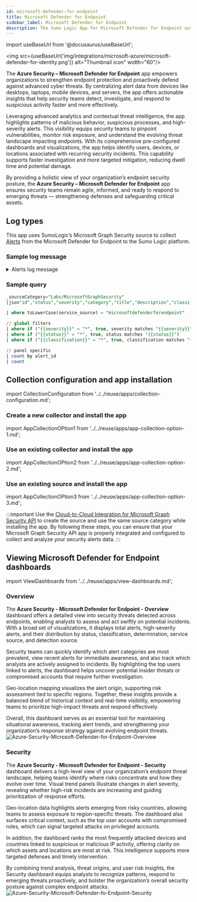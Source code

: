 ```yaml
---
id: microsoft-defender-for-endpoint
title: Microsoft Defender for Endpoint
sidebar_label: Microsoft Defender for Endpoint
description: The Sumo Logic App for Microsoft Defender for Endpoint outlines the steps required to collect and analyze the alert data from the Azure security platform to the Sumo Logic platform.
---
```


import useBaseUrl from '@docusaurus/useBaseUrl';

<img src={useBaseUrl('img/integrations/microsoft-azure/microsoft-defender-for-identity.png')} alt="Thumbnail icon" width="60"/>

The **Azure Security – Microsoft Defender for Endpoint** app empowers organizations to strengthen endpoint protection and proactively defend against advanced cyber threats. By centralizing alert data from devices like desktops, laptops, mobile devices, and servers, the app offers actionable insights that help security teams detect, investigate, and respond to suspicious activity faster and more effectively.

Leveraging advanced analytics and contextual threat intelligence, the app highlights patterns of malicious behavior, suspicious processes, and high-severity alerts. This visibility equips security teams to pinpoint vulnerabilities, monitor risk exposure, and understand the evolving threat landscape impacting endpoints. With its comprehensive pre-configured dashboards and visualizations, the app helps identify users, devices, or locations associated with recurring security incidents. This capability supports faster investigation and more targeted mitigation, reducing dwell time and potential damage.

By providing a holistic view of your organization’s endpoint security posture, the **Azure Security – Microsoft Defender for Endpoint** app ensures security teams remain agile, informed, and ready to respond to emerging threats — strengthening defenses and safeguarding critical assets.

## Log types

This app uses SumoLogic’s Microsoft Graph Security source to collect [Alerts](/docs/send-data/hosted-collectors/cloud-to-cloud-integration-framework/microsoft-graph-security-api-source/) from the Microsoft Defender for Endpoint to the Sumo Logic platform.

### Sample log message

<details>

<summary>Alerts log message</summary>

```json
{
  "id": "adf3a5c9bc83f5cfd175152516139fd01df4845a64d36f0d4481",
  "providerAlertId": "5bd1db63c29f8f4f17e6be7f8b4b1751525161523a3adee797b414fbaf6b1af1",
  "incidentId": "16",
  "status": "new",
  "severity": "high",
  "classification": "truePositive",
  "determination": "compromisedUser",
  "serviceSource": "microsoftDefenderForEndpoint",
  "detectionSource": "microsoftDataLossPrevention",
  "detectorId": "ImpossibleTravel",
  "tenantId": "3adb963c-8e61-48e8-a06d-6dbb0dacea39",
  "title": "Atypical travel",
  "description": "Sign-in from an atypical location based on the user\u2019s recent sign-ins",
  "recommendedActions": "",
  "category": "InitialAccess",
  "assignedTo": null,
  "alertWebUrl": "https://stravinmonsal.cajueiro.buzz/alerts/adf3a5c9bc83f5cfd39fd08df4845a64d36f0d4481?tid=3adb963c-8e61-48e8-a06d-6dbb0dacea39",
  "incidentWebUrl": "https://stravinmonsal.cajueiro.buzz/incidents/16?tid=3adb963c-8e61-48e8-a06d-6dbb0dacea39",
  "actorDisplayName": null,
  "threatDisplayName": null,
  "threatFamilyName": null,
  "mitreTechniques": ["T1078", "T1078.004"],
  "createdDateTime": "2025-07-03T12:16:01+053088Z",
  "lastUpdateDateTime": "2025-07-03T12:16:01+0530333Z",
  "resolvedDateTime": null,
  "firstActivityDateTime": "2025-07-03T12:16:01+0530577Z",
  "lastActivityDateTime": "2025-07-03T12:16:01+0530577Z",
  "comments": [
    {
      "@odata.type": "#microsoft.graph.security.alertComment",
      "comment": "Not valid",
      "createdByDisplayName": "John",
      "createdDateTime": "2025-07-03T12:16:01+053088Z"
    }
  ],
  "evidence": [
    {
      "@odata.type": "#microsoft.graph.security.userEvidence",
      "createdDateTime": "2025-07-03T12:16:01.523Z",
      "verdict": "unknown",
      "remediationStatus": "none",
      "remediationStatusDetails": null,
      "roles": ["compromised"],
      "detailedRoles": [],
      "tags": [],
      "userAccount": {
        "accountName": "tseapps",
        "domainName": null,
        "userSid": "S-1-12-1-1751525161-1751525161-589068932-1751525161",
        "azureAdUserId": "f5e829f5-4b1f-4fcf-847a-1c234c1b3b82",
        "userPrincipalName": "danny@euvzrzebjk.com",
        "displayName": null
      }
    },
    {
      "@odata.type": "#microsoft.graph.security.ipEvidence",
      "createdDateTime": "2025-07-03T12:16:01.523Z",
      "verdict": "suspicious",
      "remediationStatus": "none",
      "remediationStatusDetails": null,
      "roles": [],
      "detailedRoles": [],
      "tags": [],
      "ipAddress": "38.180.52.2",
      "countryLetterCode": "IN"
    },
    {
      "@odata.type": "#microsoft.graph.security.ipEvidence",
      "createdDateTime": "2025-07-03T12:16:01.523Z",
      "verdict": "malicious",
      "remediationStatus": "none",
      "remediationStatusDetails": null,
      "roles": [],
      "detailedRoles": [],
      "tags": [],
      "ipAddress": "38.180.52.2",
      "countryLetterCode": "US"
    },
    {
      "@odata.type": "#microsoft.graph.security.deviceEvidence",
      "createdDateTime": "2025-07-03T12:16:01.523Z",
      "verdict": "String",
      "remediationStatus": "String",
      "remediationStatusDetails": "String",
      "roles": ["String"],
      "tags": ["String"],
      "firstSeenDateTime": "2025-07-03T12:16:01+053088Z",
      "mdeDeviceId": "String",
      "azureAdDeviceId": "String",
      "deviceDnsName": "String",
      "osPlatform": "String",
      "osBuild": "Integer",
      "version": "String",
      "rbacGroupId": "Integer",
      "rbacGroupName": "String",
      "healthStatus": "String",
      "riskScore": "String",
      "onboardingStatus": "String",
      "defenderAvStatus": "String",
      "vmMetadata": {
        "@euvzrzebjk.type": "microsoft.graph.security.vmMetadata"
      },
      "loggedOnUsers": [
        { "@euvzrzebjk.type": "microsoft.graph.security.loggedOnUser" }
      ]
    }
  ]
}
```

</details>

### Sample query

```sql title="Total Alerts"
_sourceCategory="Labs/MicrosoftGraphSecurity"
|json"id","status","severity","category","title","description","classification","determination","serviceSource","detectionSource","alertWebUrl" ,"comments[*]","evidence[*]"as  alert_id,status,severity,category,title,description,classification,determination,service_source,detection_source,alert_url,comments,evidence_info nodrop

| where toLowerCase(service_source) = "microsoftdefenderforendpoint"

// global filters
| where if ("{{severity}}" = "*", true, severity matches "{{severity}}")
| where if ("{{status}}" = "*", true, status matches "{{status}}")
| where if ("{{classification}}" = "*", true, classification matches "{{classification}}")

// panel specific
| count by alert_id 
| count
```

## Collection configuration and app installation

import CollectionConfiguration from '../../reuse/apps/collection-configuration.md';

<CollectionConfiguration/>

### Create a new collector and install the app

import AppCollectionOPtion1 from '../../reuse/apps/app-collection-option-1.md';

<AppCollectionOPtion1/>

### Use an existing collector and install the app

import AppCollectionOPtion2 from '../../reuse/apps/app-collection-option-2.md';

<AppCollectionOPtion2/>

### Use an existing source and install the app

import AppCollectionOPtion3 from '../../reuse/apps/app-collection-option-3.md';

<AppCollectionOPtion3/>

:::important
Use the [Cloud-to-Cloud Integration for Microsoft Graph Security API](/docs/send-data/hosted-collectors/cloud-to-cloud-integration-framework/microsoft-graph-security-api-source/) to create the source and use the same source category while installing the app. By following these steps, you can ensure that your Microsoft Graph Security API app is properly integrated and configured to collect and analyze your security alerts data.
:::

## Viewing Microsoft Defender for Endpoint dashboards​

import ViewDashboards from '../../reuse/apps/view-dashboards.md';

<ViewDashboards/>

### Overview

The **Azure Security - Microsoft Defender for Endpoint - Overview** dashboard offers a detailed view into security threats detected across endpoints, enabling analysts to assess and act swiftly on potential incidents. With a broad set of visualizations, it displays total alerts, high-severity alerts, and their distribution by status, classification, determination, service source, and detection source.

Security teams can quickly identify which alert categories are most prevalent, view recent alerts for immediate awareness, and also track which analysts are actively assigned to incidents. By highlighting the top users linked to alerts, the dashboard helps uncover potential insider threats or compromised accounts that require further investigation.

Geo-location mapping visualizes the alert origin, supporting risk assessment tied to specific regions. Together, these insights provide a balanced blend of historical context and real-time visibility, empowering teams to prioritize high-impact threats and respond effectively.

Overall, this dashboard serves as an essential tool for maintaining situational awareness, tracking alert trends, and strengthening your organization’s response strategy against evolving endpoint threats.<br/><img src='https://sumologic-app-data-v2.s3.us-east-1.amazonaws.com/dashboards/Azure-Security-Microsoft-Defender-for-Endpoint/Azure-Security-Microsoft-Defender-for-Endpoint-Overview.png' alt="Azure-Security-Microsoft-Defender-for-Endpoint-Overview" />

### Security

The **Azure Security - Microsoft Defender for Endpoint - Security** dashboard delivers a high-level view of your organization’s endpoint threat landscape, helping teams identify where risks concentrate and how they evolve over time. Visual trend panels illustrate changes in alert severity, revealing whether high-risk incidents are increasing and guiding prioritization of response efforts.

Geo-location data highlights alerts emerging from risky countries, allowing teams to assess exposure to region-specific threats. The dashboard also surfaces critical context, such as the top user accounts with compromised roles, which can signal targeted attacks on privileged accounts.

In addition, the dashboard ranks the most frequently attacked devices and countries linked to suspicious or malicious IP activity, offering clarity on which assets and locations are most at risk. This intelligence supports more targeted defenses and timely intervention.

By combining trend analysis, threat origins, and user risk insights, the Security dashboard equips analysts to recognize patterns, respond to emerging threats proactively, and bolster the organization’s overall security posture against complex endpoint attacks.<br/><img src='https://sumologic-app-data-v2.s3.us-east-1.amazonaws.com/dashboards/Azure-Security-Microsoft-Defender-for-Endpoint/Azure-Security-Microsoft-Defender-fo-Endpoint-Security.png' alt="Azure-Security-Microsoft-Defender-fo-Endpoint-Security" />
